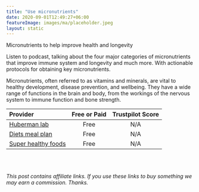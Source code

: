 ```yaml
---
title: "Use micronutrients"
date: 2020-09-01T12:49:27+06:00
featureImage: images/ma/placeholder.jpeg
layout: static
---
```


Micronutrients to help improve health and longevity

Listen to podcast, talking about the four major categories of micronutrients that improve immune system and longevity and much more. With actionable protocols for obtaining key micronutrients. 

Micronutrients, often referred to as vitamins and minerals, are vital to healthy development, disease prevention, and wellbeing. They have a wide range of functions in the brain and body, from the workings of the nervous system to immune function and bone strength.

| Provider      | Free or Paid  |  Trustpilot Score  |
| :-----------          | :--------------:      |  :--------------:         |
| [Huberman lab](https://hubermanlab.com/dr-rhonda-patrick-micronutrients-for-health-and-longevity/) | Free | N/A
| [Diets meal plan](https://www.dietsmealplan.com/micronutrient/) | Free | N/A
| [Super healthy foods](https://thesuperhealthyfood.com/micronutrient-diet-plan-for-weight-loss/) | Free | N/A
  

<br/><br/>

*This post contains affiliate links. If you use these links to buy something we may
earn a commission. Thanks.*






